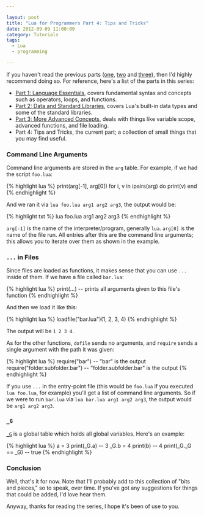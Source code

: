 ```yaml
---

layout: post
title: "Lua for Programmers Part 4: Tips and Tricks"
date: 2012-09-09 11:00:00
category: Tutorials
tags:
  - Lua
  - programming

---
```


If you haven't read the previous parts ([one](/2012/08/27/lua-for-programmers-part-1), [two](/2012/08/27/lua-for-programmers-part-2) and [three](/2012/09/07/lua-for-programmers-part-3)), then I'd highly recommend doing so. For reference, here's a list of the parts in this series:

* [Part 1: Language Essentials](/2012/08/27/lua-for-programmers-part-1), covers fundamental syntax and concepts such as operators, loops, and functions.
* [Part 2: Data and Standard Libraries](/2012/08/27/lua-for-programmers-part-2), covers Lua's built-in data types and some of the standard libraries.
* [Part 3: More Advanced Concepts](/2012/09/07/lua-for-programmers-part-3), deals with things like variable scope, advanced functions, and file loading.
* Part 4: Tips and Tricks, the current part; a collection of small things that you may find useful.

### Command Line Arguments

Command line arguments are stored in the `arg` table. For example, if we had the script `foo.lua`:

{% highlight lua %}
print(arg[-1], arg[0])
for i, v in ipairs(arg) do print(v) end
{% endhighlight %}

And we ran it via `lua foo.lua arg1 arg2 arg3`, the output would be:

{% highlight txt %}
lua foo.lua
arg1
arg2
arg3
{% endhighlight %}

`arg[-1]` is the name of the interpreter/program, generally `lua`. `arg[0]` is the name of the file run. All entries after this are the command line arguments; this allows you to iterate over them as shown in the example.

### `...` in Files

Since files are loaded as functions, it makes sense that you can use `...` inside of them. If we have a file called `bar.lua`:

{% highlight lua %}
print(...) -- prints all arguments given to this file's function
{% endhighlight %}

And then we load it like this:

{% highlight lua %}
loadfile("bar.lua")(1, 2, 3, 4)
{% endhighlight %}

The output will be `1 2 3 4`.

As for the other functions, `dofile` sends no arguments, and `require` sends a single argument with the path it was given:

{% highlight lua %}
require("bar") -- "bar" is the output
require("folder.subfolder.bar") -- "folder.subfolder.bar" is the output
{% endhighlight %}

If you use `...` in the entry-point file (this would be `foo.lua` if you executed `lua foo.lua`, for example) you'll get a list of command line arguments. So if we were to run `bar.lua` via `lua bar.lua arg1 arg2 arg3`, the output would be `arg1 arg2 arg3`.

### `_G`

[`_G`](http://www.lua.org/manual/5.1/manual.html#pdf-_G) is a global table which holds all global variables. Here's an example:

{% highlight lua %}
a = 3
print(_G.a) -- 3
_G.b = 4
print(b) -- 4
print(_G._G == _G) -- true
{% endhighlight %}

### Conclusion

Well, that's it for now. Note that I'll probably add to this collection of "bits and pieces," so to speak, over time. If you've got any suggestions for things that could be added, I'd love hear them.

Anyway, thanks for reading the series, I hope it's been of use to you.
